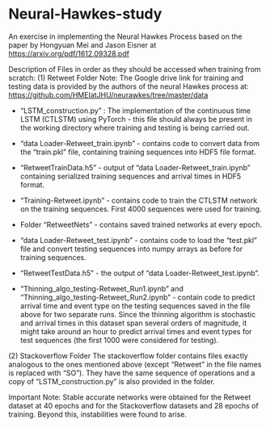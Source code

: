 # Neural-Hawkes-study
An exercise in implementing the Neural Hawkes Process based on the paper by Hongyuan Mei and Jason Eisner at https://arxiv.org/pdf/1612.09328.pdf 

Description of Files in order as they should be accessed when training from scratch:
(1) Retweet Folder
Note: The Google drive link for training and testing data is provided by the authors of the neural Hawkes process at: https://github.com/HMEIatJHU/neurawkes/tree/master/data

- “LSTM_construction.py” : The implementation of the continuous time LSTM (CTLSTM) using PyTorch - this file should always be present in the working directory where training and testing is being carried out.


- “data Loader-Retweet_train.ipynb” - contains code to convert data from the “train.pkl” file, containing training sequences into HDF5 file format.

- “RetweetTrainData.h5” - output of “data Loader-Retweet_train.ipynb” containing serialized training sequences and arrival times in HDF5 format.


- “Training-Retweet.ipynb” - contains code to train the CTLSTM network on the training sequences. First 4000 sequences were used for training.


- Folder “RetweetNets” - contains saved trained networks at every epoch.


- “data Loader-Retweet_test.ipynb” - contains code to load the “test.pkl” file and convert testing sequences into numpy arrays as before for training sequences.

- “RetweetTestData.h5” - the output of “data Loader-Retweet_test.ipynb”.


- “Thinning_algo_testing-Retweet_Run1.ipynb” and “Thinning_algo_testing-Retweet_Run2.ipynb” - contain code to predict arrival time and event type on the testing sequences saved in the file above for two separate runs.
Since the thinning algorithm is stochastic and arrival times in this dataset span several orders of magnitude, it might take around an hour to predict arrival times and event types for test sequences (the first 1000 were considered for testing).

(2) Stackoverflow Folder
The stackoverflow folder contains files exactly analogous to the ones mentioned above (except “Retweet” in the file names is replaced with “SO”). They have the same sequence of operations and a copy of “LSTM_construction.py” is also provided in the folder.

Important Note:
Stable accurate networks were obtained for the Retweet dataset at 40 epochs and for the Stackoverflow datasets and 28 epochs of training. Beyond this, instabilities were found to arise.
